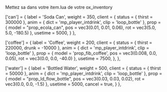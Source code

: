 Mettez sa dans votre item.lua de votre ox_inventory

['can'] = {
	label = 'Soda Can',
	weight = 350,
	client = {
		status = { thirst = 300000 },
		anim = { dict = 'mp_player_intdrink', clip = 'loop_bottle' },
		prop = { model = "prop_ecola_can", pos = vec3(0.01, 0.01, 0.06), rot = vec3(5.0, 5.0, -180.5) },
		usetime = 5000,
	}
},

['coffee'] = {
	label = 'Coffee',
	weight = 200,
	client = {
		status = { thirst = 220000, drunk = -10000 },
		anim = { dict = 'mp_player_intdrink', clip = 'loop_bottle' },
		prop = { model = 'prop_fib_coffee', 
		pos = vec3(0.008, 0.0, 0.05), rot = vec3(0.0, 0.0, -40.0) },
		usetime = 7500,
	},
},

['water'] = {
	label = 'Bottled Water',
	weight = 500,
	client = {
		status = { thirst = 50000 },
		anim = { dict = 'mp_player_intdrink', clip = 'loop_bottle' },
		prop = { model = "prop_ld_flow_bottle", pos = vec3(0.03, 0.03, 0.02), rot = vec3(0.0, 0.0, -1.5) },
		usetime = 5000,
		cancel = true,
	}
},
